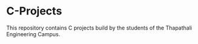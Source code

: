 # C-Projects
This repository contains C projects build by the students of the Thapathali Engineering Campus.
